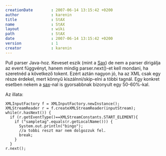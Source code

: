```yaml
---
creationDate        : 2007-06-14 13:15:42 +0200 
author              : karenin 
title               : StAX 
name                : StAX 
layout              : wiki 
path                : StAX 
date                : 2007-06-14 13:15:42 +0200 
version             : 1 
creator             : karenin 
---
```

Pull parser Java-hoz. Keveset eszik (mint a [Sax](sax.html)) de nem a parser dirigálja az event függvényt, hanem mindig parser.next()-et kell mondani, ha szeretnéd a következő tokent. Ezért aztán nagyon jó, ha az XML csak egy része érdekel, mert könnyű kiszálnni/skip-elni a többi tagnál.
Egy konkret esetben nekem a [sax](sax.html)-nal is gyorsabbnak bizonyult egy 50-60%-kal.

Az illata:
```
XMLInputFactory f = XMLInputFactory.newInstance();
XMLStreamReader r = f.createXMLStreamReader(inputStream);
while(r.hasNext()) {
  if (r.getEventType()==XMLStreamConstants.START_ELEMENT){
    if ("sampletag".equals(r.getLocalName())) {
      System.out.println("bingo");
      //a tobbi reszt mar nem dolgozzuk fel.
      break;
    }
  }
r.next();
```
